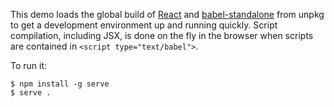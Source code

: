 This demo loads the global build of [React](https://facebook.github.io/react/) and [babel-standalone](https://github.com/babel/babel-standalone) from unpkg to get a development environment up and running quickly. Script compilation, including JSX, is done on the fly in the browser when scripts are contained in `<script type="text/babel">`.

To run it:

```
$ npm install -g serve
$ serve .
```
